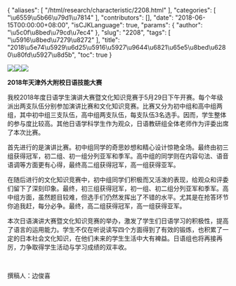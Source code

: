 {
    "aliases": [
        "/html/research/characteristic/2208.html"
    ],
    "categories": [
        "\u6559\u5b66\u79d1\u7814"
    ],
    "contributors": [],
    "date": "2018-06-15T00:00:00+08:00",
    "isCJKLanguage": true,
    "params": {
        "author": "\u5c0f\u8bed\u79cd\u7ec4"
    },
    "slug": "2208",
    "tags": [
        "\u5916\u8bed\u7279\u8272"
    ],
    "title": "2018\u5e74\u5929\u6d25\u5916\u5927\u9644\u6821\u65e5\u8bed\u6280\u80fd\u5927\u8d5b",
    "toc": true
}

![](https://cdn.tfls.online/mirror/full/e24be8c44dd57e66c195c12a5bb3856773ab4e46.jpg)![](https://cdn.tfls.online/mirror/full/08fb76bc0306436015e120d983d509d9dee88912.jpg)![](https://cdn.tfls.online/mirror/full/800132682d38bfa7b60cff3a012ce8d8c34afa97.jpg)







**2018年天津外大附校日语技能大赛**




我校2018年度日语学生演讲大赛暨文化知识竞赛于5月29日下午开赛。每个年级派出两支队伍分别参加演讲比赛和文化知识竞赛。比赛又分为初中组和高中组两组，其中初中组三支队伍，高中组两支队伍，每支队伍3名选手。因而，学生整体的参与度比较高。其他日语学科学生作为观众，日语教研组全体老师作为评委出席了本次比赛。




首先进行的是演讲比赛。初中组同学的奇思妙想和精心设计惊艳全场。最终由初三组获得冠军，初二组、初一组分列亚军和季军。高中组的同学则在内容句法、语音语调等方面更有心得，最终高二组获得冠军，高一组获得亚军。




在随后进行的文化知识竞赛中，初中组同学们积极而又活泼的表现，给观众和评委们留下了深刻印象。最终，初三组获得冠军，初一组、初二组分列亚军和季军。高中组方面，虽然题目较难，但选手们仍然发挥出了不错的水平。尤其是在抢答环节你追我赶，每分必争。最终，高二组获得冠军，高一组获得亚军。




本次日语演讲大赛暨文化知识竞赛的举办，激发了学生们日语学习的积极性，提高了语言的运用能力。学生不仅在听说读写四个方面得到了有效的锻炼，也积累了一定的日本社会文化知识，在他们未来的学生生活中大有裨益。日语组也将再接再厉，力争取得学生活动与学习成绩的双丰收。




 




撰稿人：边俊喜




  




